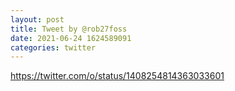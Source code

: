 ```yaml
--- 
layout: post 
title: Tweet by @rob27foss 
date: 2021-06-24 1624589091 
categories: twitter 
--- 
```

https://twitter.com/o/status/1408254814363033601